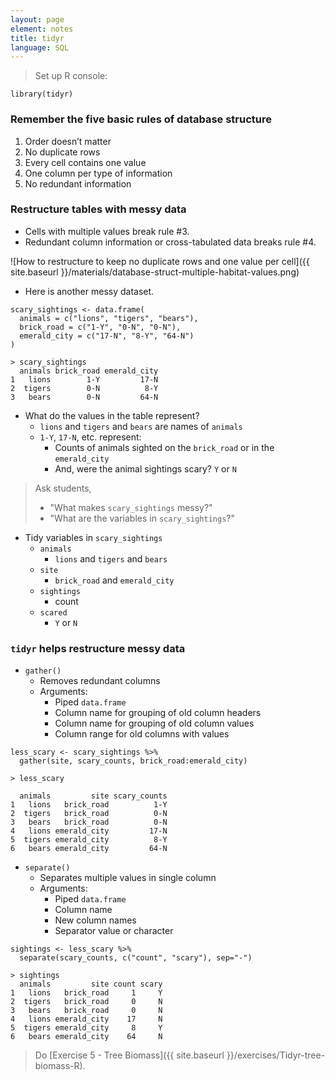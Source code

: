 ```yaml
---
layout: page
element: notes
title: tidyr
language: SQL
---
```


> Set up R console:

```
library(tidyr)
```

### Remember the five basic rules of database structure

1. Order doesn’t matter 
2. No duplicate rows
3. Every cell contains one value
4. One column per type of information
5. No redundant information

### Restructure tables with messy data 

* Cells with multiple values break rule #3.
* Redundant column information or cross-tabulated data breaks rule #4.

![How to restructure to keep no duplicate rows and one value per cell]({{ site.baseurl }}/materials/database-struct-multiple-habitat-values.png)

* Here is another messy dataset.

```
scary_sightings <- data.frame(
  animals = c("lions", "tigers", "bears"),
  brick_road = c("1-Y", "0-N", "0-N"),
  emerald_city = c("17-N", "8-Y", "64-N")
)
```

```
> scary_sightings
  animals brick_road emerald_city
1   lions        1-Y         17-N
2  tigers        0-N          8-Y
3   bears        0-N         64-N
```

* What do the values in the table represent?
    * `lions` and `tigers` and `bears` are names of `animals`
    * `1-Y`, `17-N`, etc. represent: 
        * Counts of animals sighted on the `brick_road` or in the `emerald_city`
        * And, were the animal sightings scary? `Y` or `N`

> Ask students,
> 
> * "What makes `scary_sightings` messy?"
> * "What are the variables in `scary_sightings`?"

* Tidy variables in `scary_sightings`
    * `animals` 
        * `lions` and `tigers` and `bears`
    * `site` 
        * `brick_road` and `emerald_city`
    * `sightings`
        * count
    * `scared`
        * `Y` or `N`

### `tidyr` helps restructure messy data

* `gather()`
    * Removes redundant columns
    * Arguments:
        * Piped `data.frame`
        * Column name for grouping of old column headers
        * Column name for grouping of old column values
        * Column range for old columns with values

```
less_scary <- scary_sightings %>%
  gather(site, scary_counts, brick_road:emerald_city)
```

```
> less_scary

  animals         site scary_counts
1   lions   brick_road          1-Y
2  tigers   brick_road          0-N
3   bears   brick_road          0-N
4   lions emerald_city         17-N
5  tigers emerald_city          8-Y
6   bears emerald_city         64-N
```

* `separate()`
    * Separates multiple values in single column
    * Arguments:
        * Piped `data.frame`
        * Column name
        * New column names
        * Separator value or character

```
sightings <- less_scary %>%
  separate(scary_counts, c("count", "scary"), sep="-")
```

```
> sightings
  animals         site count scary
1   lions   brick_road     1     Y
2  tigers   brick_road     0     N
3   bears   brick_road     0     N
4   lions emerald_city    17     N
5  tigers emerald_city     8     Y
6   bears emerald_city    64     N
```

> Do [Exercise 5 - Tree Biomass]({{ site.baseurl }}/exercises/Tidyr-tree-biomass-R).
